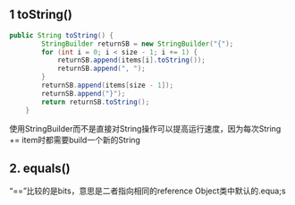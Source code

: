 ## 1 toString()
```java
public String toString() {
        StringBuilder returnSB = new StringBuilder("{");
        for (int i = 0; i < size - 1; i += 1) {
            returnSB.append(items[i].toString());
            returnSB.append(", ");
        }
        returnSB.append(items[size - 1]);
        returnSB.append("}");
        return returnSB.toString();
    }
```
使用StringBuilder而不是直接对String操作可以提高运行速度，因为每次String += item时都需要build一个新的String

## 2. equals()
“==”比较的是bits，意思是二者指向相同的reference
Object类中默认的.equa;s

<!--stackedit_data:
eyJoaXN0b3J5IjpbLTE3NjkwNzQyNTgsNDgzODMwNDU1XX0=
-->